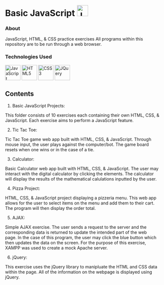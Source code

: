 # Basic JavaScript <a href="https://developer.mozilla.org/en-US/docs/Web/JavaScript" target="_blank" rel="noreferrer"><img src="https://raw.githubusercontent.com/danielcranney/readme-generator/main/public/icons/skills/javascript-colored.svg" width="36" height="36" alt="JavaScript" /></a>


### About

JavaScript, HTML, & CSS practice exercises
All programs within this repository are to be run through a web browser.

### Technologies Used

<p align="left">

<a href="https://developer.mozilla.org/en-US/docs/Web/JavaScript" target="_blank" rel="noreferrer"><img src="https://raw.githubusercontent.com/danielcranney/readme-generator/main/public/icons/skills/javascript-colored.svg" width="50" height="50" alt="JavaScript" /></a>
<a href="https://developer.mozilla.org/en-US/docs/Glossary/HTML5" target="_blank" rel="noreferrer"><img src="https://raw.githubusercontent.com/danielcranney/readme-generator/main/public/icons/skills/html5-colored.svg" width="50" height="50" alt="HTML5" /></a>
<a href="https://www.w3.org/TR/CSS/#css" target="_blank" rel="noreferrer"><img src="https://raw.githubusercontent.com/danielcranney/readme-generator/main/public/icons/skills/css3-colored.svg" width="50" height="50" alt="CSS3" /></a>
<a href="https://jquery.com/" target="_blank" rel="noreferrer"><img src="https://raw.githubusercontent.com/danielcranney/readme-generator/main/public/icons/skills/jquery-colored.svg" width="50" height="50" alt="JQuery" /></a>

</p>


## Contents
1. Basic JavaScript Projects:

This folder consists of 10 exercises each containing their own HTML, CSS, & JavaScript. 
Each exercise aims to perform a JavaScript feature.

2. Tic Tac Toe: 

Tic Tac Toe game web app built with HTML, CSS, & JavaScript.
Through mouse input, the user plays against the computer/bot. The game board resets when one wins or in the case of a tie.

3. Calculator: 

Basic Calculator web app built with HTML, CSS, & JavaScript.
The user may interact with the digital calculator by clicking the elements.
The calculator will display the results of the mathematical calulations inputted by the user.

4. Pizza Project:

HTML, CSS, & JavaScript project displaying a pizzeria menu.
This web app allows for the user to select items on the menu and add them to their cart.
The program will then display the order total.

5. AJAX:

Simple AJAX exercise. The user sends a request to the server and the corresponding data is returned to update the intended part of the web page. 
In the case of this program, the user may click the blue button which then updates the data on the screen. For the purpose of this exercise, XAMPP was used to create a mock Apache server. 

6. jQuery:

This exercise uses the jQuery library to manipluate the HTML and CSS data within the page. All of the information on the webpage is displayed using jQuery.

